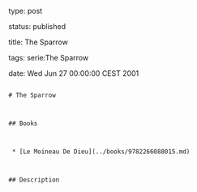 type: post
status: published
title: The Sparrow
tags: serie:The Sparrow
date: Wed Jun 27 00:00:00 CEST 2001
~~~~~~
# The Sparrow

## Books

 * [Le Moineau De Dieu](../books/9782266088015.md)

## Description
